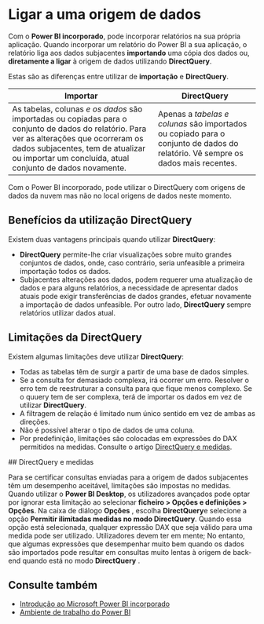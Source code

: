 <properties
   pageTitle="Incorporados do Microsoft Power BI - estabelecer ligação a uma origem de dados"
   description="Power BI incorporado, ligar a origens de dados"
   services="power-bi-embedded"
   documentationCenter=""
   authors="guyinacube"
   manager="erikre"
   editor=""
   tags=""/>
<tags
   ms.service="power-bi-embedded"
   ms.devlang="NA"
   ms.topic="article"
   ms.tgt_pltfrm="NA"
   ms.workload="powerbi"
   ms.date="10/04/2016"
   ms.author="asaxton"/>

# <a name="connect-to-a-data-source"></a>Ligar a uma origem de dados

Com o **Power BI incorporado**, pode incorporar relatórios na sua própria aplicação. Quando incorporar um relatório do Power BI a sua aplicação, o relatório liga aos dados subjacentes **importando** uma cópia dos dados ou, **diretamente a ligar** à origem de dados utilizando **DirectQuery**.

Estas são as diferenças entre utilizar de **importação** e **DirectQuery**.

|Importar | DirectQuery
|---|---
|As tabelas, colunas *e os dados* são importadas ou copiadas para o conjunto de dados do relatório. Para ver as alterações que ocorreram os dados subjacentes, tem de atualizar ou importar um concluída, atual conjunto de dados novamente.|Apenas a *tabelas e colunas* são importados ou copiado para o conjunto de dados do relatório. Vê sempre os dados mais recentes.
Com o Power BI incorporado, pode utilizar o DirectQuery com origens de dados da nuvem mas não no local origens de dados neste momento.

## <a name="benefits-of-using-directquery"></a>Benefícios da utilização DirectQuery

Existem duas vantagens principais quando utilizar **DirectQuery**:

   -    **DirectQuery** permite-lhe criar visualizações sobre muito grandes conjuntos de dados, onde, caso contrário, seria unfeasible a primeira importação todos os dados.
   -    Subjacentes alterações aos dados, podem requerer uma atualização de dados e para alguns relatórios, a necessidade de apresentar dados atuais pode exigir transferências de dados grandes, efetuar novamente a importação de dados unfeasible. Por outro lado, **DirectQuery** sempre relatórios utilizar dados atual.

## <a name="limitations-of-directquery"></a>Limitações da DirectQuery

   Existem algumas limitações deve utilizar **DirectQuery**:

   -    Todas as tabelas têm de surgir a partir de uma base de dados simples.
   -    Se a consulta for demasiado complexa, irá ocorrer um erro. Resolver o erro tem de reestruturar a consulta para que fique menos complexo. Se o quuery tem de ser complexa, terá de importar os dados em vez de utilizar **DirectQuery**.
   -    A filtragem de relação é limitado num único sentido em vez de ambas as direções.
   -    Não é possível alterar o tipo de dados de uma coluna.
   -    Por predefinição, limitações são colocadas em expressões do DAX permitidos na medidas. Consulte o artigo [DirectQuery e medidas](#measures).

<a name="measures"/>
## <a name="directquery-and-measures"></a>DirectQuery e medidas

Para se certificar consultas enviadas para a origem de dados subjacentes têm um desempenho aceitável, limitações são impostas no medidas. Quando utilizar o **Power BI Desktop**, os utilizadores avançados pode optar por ignorar esta limitação ao selecionar **ficheiro > Opções e definições > Opções**. Na caixa de diálogo **Opções** , escolha **DirectQuery**e selecione a opção **Permitir ilimitadas medidas no modo DirectQuery**. Quando essa opção está selecionada, qualquer expressão DAX que seja válido para uma medida pode ser utilizado. Utilizadores devem ter em mente; No entanto, que algumas expressões que desempenhar muito bem quando os dados são importados pode resultar em consultas muito lentas à origem de back-end quando está no modo **DirectQuery** . 

## <a name="see-also"></a>Consulte também
- [Introdução ao Microsoft Power BI incorporado](power-bi-embedded-get-started.md)
- [Ambiente de trabalho do Power BI](https://powerbi.microsoft.com/documentation/powerbi-desktop-get-the-desktop/)
